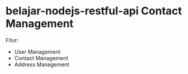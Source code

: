 # belajar-nodejs-restful-api Contact Management
Fitur:
- User Management
- Contact Management
- Address Management
